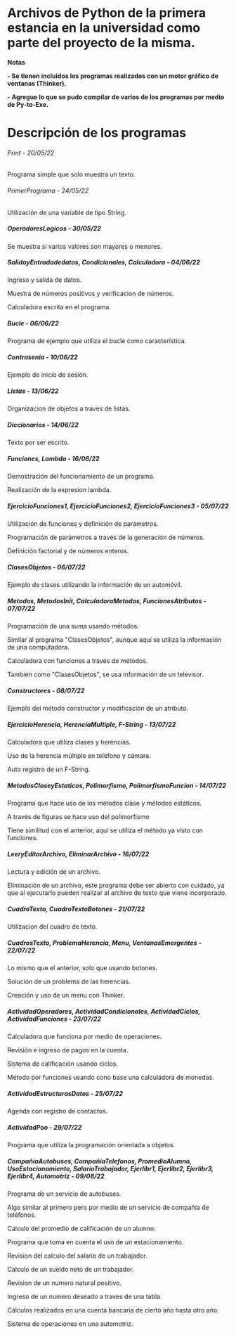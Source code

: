 # Archivos de Python de la primera estancia en la universidad como parte del proyecto de la misma.

<!----Notas---->
**Notas**

**- Se tienen incluidos los programas realizados con un motor gráfico de ventanas (Thinker).**

**- Agregue lo que se pudo compilar de varios de los programas por medio de Py-to-Exe.**
<!----Separador de las notas---->

<!----Directorio con descripción de los programas---->
# Descripción de los programas

###### Print - 20/05/22
Programa simple que solo muestra un texto.

<!----Separador---->

###### PrimerPrograma - 24/05/22
Utilización de una variable de tipo String.

<!----Separador---->

##### OperadoresLogicos - 30/05/22
Se muestra si varios valores son mayores o menores.

<!----Separador---->

##### SalidayEntradadedatos, Condicionales, Calculadora - 04/06/22
Ingreso y salida de datos.

<!----Separador---->

Muestra de números positivos y verificacion de números.

<!----Separador---->

Calculadora escrita en el programa.

<!----Separador---->

##### Bucle - 06/06/22
Programa de ejemplo que utiliza el bucle como característica.

<!----Separador---->

##### Contrasenia - 10/06/22
Ejemplo de inicio de sesión.

<!----Separador---->

##### Listas - 13/06/22
Organizacion de objetos a traves de listas.

<!----Separador---->

##### Diccionarios - 14/06/22
Texto por ser escrito.

<!----Separador---->

##### Funciones, Lambda - 16/06/22
Demostración del funcionamiento de un programa.

<!----Separador---->

Realización de la expresion lambda.

<!----Separador---->

##### EjercicioFunciones1, EjercicioFunciones2, EjercicioFunciones3 - 05/07/22
Utilización de funciones y definición de parámetros.

<!----Separador---->

Programación de parámetros a través de la generación de números.

<!----Separador---->

Definición factorial y de números enteros.

<!----Separador---->

##### ClasesObjetos - 06/07/22
Ejemplo de clases utilizando la información de un automóvil.

<!----Separador---->

##### Metodos, MetodosInit, CalculadoraMetodos, FuncionesAtributos - 07/07/22
Programación de una suma usando métodos.

<!----Separador---->

Similar al programa "ClasesObjetos", aunque aquí se utiliza la información de una computadora.

<!----Separador---->

Calculadora con funciones a través de métodos.

<!----Separador---->

También como "ClasesObjetos", se usa información de un televisor.

<!----Separador---->

##### Constructores - 08/07/22
Ejemplo del método constructor y modificación de un atributo.

<!----Separador---->

##### EjercicioHerencia, HerenciaMultiple, F-String - 13/07/22
Calculadora que utiliza clases y herencias.

<!----Separador---->

Uso de la herencia múltiple en teléfono y cámara.

<!----Separador---->

Auto registro de un F-String.

<!----Separador---->

##### MetodosClaseyEstaticos, Polimorfismo, PolimorfismoFuncion - 14/07/22
Programa que hace uso de los métodos clase y métodos estáticos.

<!----Separador---->
 
A través de figuras se hace uso del polimorfismo

<!----Separador---->

Tiene similitud con el anterior, aquí se utiliza el método ya visto con funciones.

<!----Separador---->

##### LeeryEditarArchivo, EliminarArchivo - 16/07/22 
Lectura y edición de un archivo.

<!----Separador---->

Eliminación de un archivo, este programa debe ser abierto con cuidado, ya que al ejecutarlo pueden realizar al archivo de texto que viene incorporado.

##### CuadroTexto, CuadroTextoBotones - 21/07/22
Utilizacion del cuadro de texto.

<!----Separador---->

##### CuadrosTexto, ProblemaHerencia, Menu, VentanasEmergentes - 22/07/22
Lo mismo que el anterior, solo que usando botones.

<!----Separador---->

Solución de un problema de las herencias.

<!----Separador---->

Creación y uso de un menu con Thinker.

<!----Separador---->

##### ActividadOperadores, ActividadCondicionales, ActividadCiclos, ActividadFunciones - 23/07/22
Calculadora que funciona por medio de operaciones.

<!----Separador---->

Revisión e ingreso de pagos en la cuenta.

<!----Separador---->

Sistema de calificación usando ciclos.

<!----Separador---->

Método por funciones usando cono base una calculadora de monedas.

<!----Separador---->

##### ActividadEstructurasDatos - 25/07/22
Agenda con registro de contactos.

<!----Separador---->

##### ActividadPoo - 29/07/22
Programa que utiliza la programación orientada a objetos.

<!----Separador---->

##### CompañiaAutobuses, CompañiaTelefonos, PromedioAlumno, UsoEstacionamiento, SalarioTrabajador, Ejerlibr1, Ejerlibr2, Ejerlibr3, Ejerlibr4, Automotriz - 09/08/22
Programa de un servicio de autobuses.

<!----Separador---->

Algo similar al primero pero por medio de un servicio de compañía de teléfonos.

<!----Separador---->

Calculo del promedio de calificación de un alumno.

<!----Separador---->

Programa que toma en cuenta el uso de un estacionamiento.

<!----Separador---->

Revision del calculo del salario de un trabajador.

<!----Separador---->

Calculo de un sueldo neto de un trabajador.

<!----Separador---->

Revision de un numero natural positivo.

<!----Separador---->

Ingreso de un numero deseado a traves de una tabla.

<!----Separador---->

Cálculos realizados en una cuenta bancaria de cierto año hasta otro año.

<!----Separador---->

Sistema de operaciones en una automotriz.

<!----Separador del directorio con ubicación de archivos---->